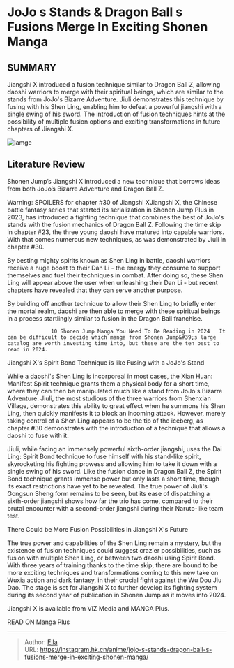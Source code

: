 # JoJo s Stands &amp; Dragon Ball s Fusions Merge In Exciting Shonen Manga


## SUMMARY 



  Jiangshi X introduced a fusion technique similar to Dragon Ball Z, allowing daoshi warriors to merge with their spiritual beings, which are similar to the stands from JoJo&#39;s Bizarre Adventure.   Jiuli demonstrates this technique by fusing with his Shen Ling, enabling him to defeat a powerful jiangshi with a single swing of his sword.   The introduction of fusion techniques hints at the possibility of multiple fusion options and exciting transformations in future chapters of Jiangshi X.  

![iamge](https://static1.srcdn.com/wordpress/wp-content/uploads/2023/01/jiangshi-x-no-1-cover.jpg)

## Literature Review

Shonen Jump’s Jiangshi X introduced a new technique that borrows ideas from both JoJo’s Bizarre Adventure and Dragon Ball Z.




Warning: SPOILERS for chapter #30 of Jiangshi XJiangshi X, the Chinese battle fantasy series that started its serialization in Shonen Jump Plus in 2023, has introduced a fighting technique that combines the best of JoJo&#39;s stands with the fusion mechanics of Dragon Ball Z. Following the time skip in chapter #23, the three young daoshi have matured into capable warriors. With that comes numerous new techniques, as was demonstrated by Jiuli in chapter #30.




By besting mighty spirits known as Shen Ling in battle, daoshi warriors receive a huge boost to their Dan Li - the energy they consume to support themselves and fuel their techniques in combat. After doing so, these Shen Ling will appear above the user when unleashing their Dan Li - but recent chapters have revealed that they can serve another purpose.

          

By building off another technique to allow their Shen Ling to briefly enter the mortal realm, daoshi are then able to merge with these spiritual beings in a process startlingly similar to fusion in the Dragon Ball franchise.

                  10 Shonen Jump Manga You Need To Be Reading in 2024   It can be difficult to decide which manga from Shonen Jump&#39;s large catalog are worth investing time into, but these are the ten best to read in 2024.   





 Jiangshi X&#39;s Spirit Bond Technique is like Fusing with a JoJo&#39;s Stand 
          

While a daoshi&#39;s Shen Ling is incorporeal in most cases, the Xian Huan: Manifest Spirit technique grants them a physical body for a short time, where they can then be manipulated much like a stand from JoJo&#39;s Bizarre Adventure. Jiuli, the most studious of the three warriors from Shenxian Village, demonstrates this ability to great effect when he summons his Shen Ling, then quickly manifests it to block an incoming attack. However, merely taking control of a Shen Ling appears to be the tip of the iceberg, as chapter #30 demonstrates with the introduction of a technique that allows a daoshi to fuse with it.

Jiuli, while facing an immensely powerful sixth-order jiangshi, uses the Dai Ling: Spirit Bond technique to fuse himself with his stand-like spirit, skyrocketing his fighting prowess and allowing him to take it down with a single swing of his sword. Like the fusion dance in Dragon Ball Z, the Spirit Bond technique grants immense power but only lasts a short time, though its exact restrictions have yet to be revealed. The true power of Jiuli&#39;s Gongsun Sheng form remains to be seen, but its ease of dispatching a sixth-order jiangshi shows how far the trio has come, compared to their brutal encounter with a second-order jiangshi during their Naruto-like team test.






 There Could be More Fusion Possibilities in Jiangshi X&#39;s Future 
          

The true power and capabilities of the Shen Ling remain a mystery, but the existence of fusion techniques could suggest crazier possibilities, such as fusion with multiple Shen Ling, or between two daoshi using Spirit Bond. With three years of training thanks to the time skip, there are bound to be more exciting techniques and transformations coming to this new take on Wuxia action and dark fantasy, in their crucial fight against the Wu Dou Jiu Dao. The stage is set for Jiangshi X to further develop its fighting system during its second year of publication in Shonen Jump as it moves into 2024.

Jiangshi X is available from VIZ Media and MANGA Plus.

READ ON Manga Plus



---

> Author: [Ella](https://instagram.hk.cn/)  
> URL: https://instagram.hk.cn/anime/jojo-s-stands-dragon-ball-s-fusions-merge-in-exciting-shonen-manga/  

